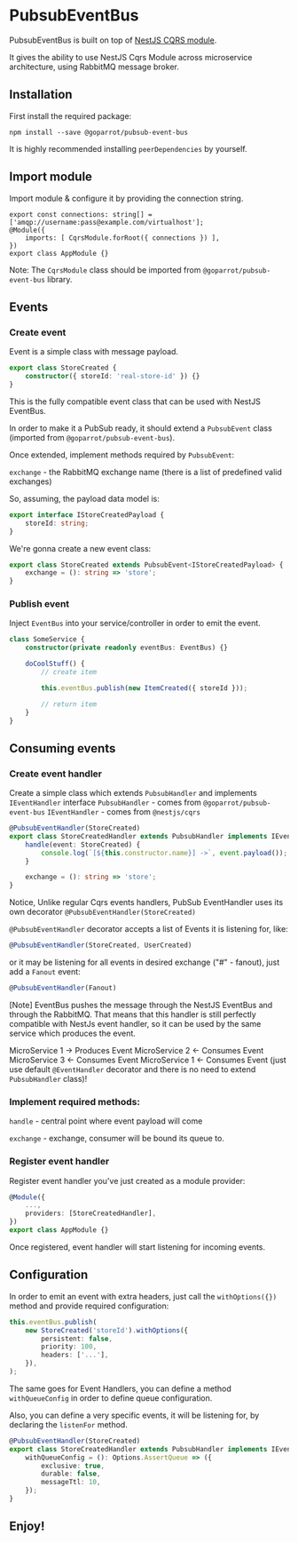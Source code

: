 # PubsubEventBus

PubsubEventBus is built on top of [NestJS CQRS module](https://github.com/nestjs/cqrs).

It gives the ability to use NestJS Cqrs Module across microservice architecture, using RabbitMQ message broker.

## Installation

First install the required package:

`npm install --save @goparrot/pubsub-event-bus`

It is highly recommended installing `peerDependencies` by yourself.

## Import module

Import module & configure it by providing the connection string.

    export const connections: string[] = ['amqp://username:pass@example.com/virtualhost'];
    @Module({
        imports: [ CqrsModule.forRoot({ connections }) ],
    })
    export class AppModule {}

Note: The `CqrsModule` class should be imported from `@goparrot/pubsub-event-bus` library.

## Events

### Create event

Event is a simple class with message payload.

```ts
export class StoreCreated {
    constructor({ storeId: 'real-store-id' }) {}
}
```

This is the fully compatible event class that can be used with NestJS EventBus.

In order to make it a PubSub ready, it should extend a `PubsubEvent` class (imported from `@goparrot/pubsub-event-bus`).

Once extended, implement methods required by `PubsubEvent`:

`exchange` - the RabbitMQ exchange name (there is a list of predefined valid exchanges)

So, assuming, the payload data model is:
```ts
export interface IStoreCreatedPayload {
    storeId: string;
}
```

We're gonna create a new event class:
```ts
export class StoreCreated extends PubsubEvent<IStoreCreatedPayload> {
    exchange = (): string => 'store';
}
```

### Publish event

Inject `EventBus` into your service/controller in order to emit the event.

```ts
class SomeService {
    constructor(private readonly eventBus: EventBus) {}

    doCoolStuff() {
        // create item

        this.eventBus.publish(new ItemCreated({ storeId }));

        // return item    
    }
}
```

## Consuming events

### Create event handler

Create a simple class which extends `PubsubHandler` and implements `IEventHandler` interface
`PubsubHandler` - comes from `@goparrot/pubsub-event-bus`
`IEventHandler` - comes from `@nestjs/cqrs`

```ts
@PubsubEventHandler(StoreCreated)
export class StoreCreatedHandler extends PubsubHandler implements IEventHandler {
    handle(event: StoreCreated) {
        console.log(`[${this.constructor.name}] ->`, event.payload());
    }

    exchange = (): string => 'store';
}
```

Notice, Unlike regular Cqrs events handlers, PubSub EventHandler uses its own decorator `@PubsubEventHandler(StoreCreated)`

`@PubsubEventHandler` decorator accepts a list of Events it is listening for, like:

```ts
@PubsubEventHandler(StoreCreated, UserCreated)
```

or it may be listening for all events in desired exchange ("#" - fanout), just add a `Fanout` event:

```ts
@PubsubEventHandler(Fanout)
```

[Note] EventBus pushes the message through the NestJS EventBus and through the RabbitMQ.
That means that this handler is still perfectly compatible with NestJs event handler, so it can be used by the same service which produces the event.

MicroService 1 -> Produces Event 
MicroService 2 <- Consumes Event
MicroService 3 <- Consumes Event
MicroService 1 <- Consumes Event (just use default `@EventHandler` decorator and there is no need to extend `PubsubHandler` class)!

### Implement required methods:

`handle` - central point where event payload will come

`exchange` - exchange, consumer will be bound its queue to.

### Register event handler

Register event handler you've just created as a module provider:

```ts
@Module({
    ...,
    providers: [StoreCreatedHandler],
})
export class AppModule {}
```

Once registered, event handler will start listening for incoming events.

## Configuration

In order to emit an event with extra headers, just call the `withOptions({})` method and provide required configuration:

```ts
this.eventBus.publish(
    new StoreCreated('storeId').withOptions({
        persistent: false,
        priority: 100,
        headers: ['...'],
    }),
);
```

The same goes for Event Handlers, you can define a method `withQueueConfig` in order to define queue configuration.

Also, you can define a very specific events, it will be listening for, by declaring the `listenFor` method.

```ts
@PubsubEventHandler(StoreCreated)
export class StoreCreatedHandler extends PubsubHandler implements IEventHandler<StoreCreated> {
    withQueueConfig = (): Options.AssertQueue => ({
        exclusive: true,
        durable: false,
        messageTtl: 10,
    });
}
```

## Enjoy!
